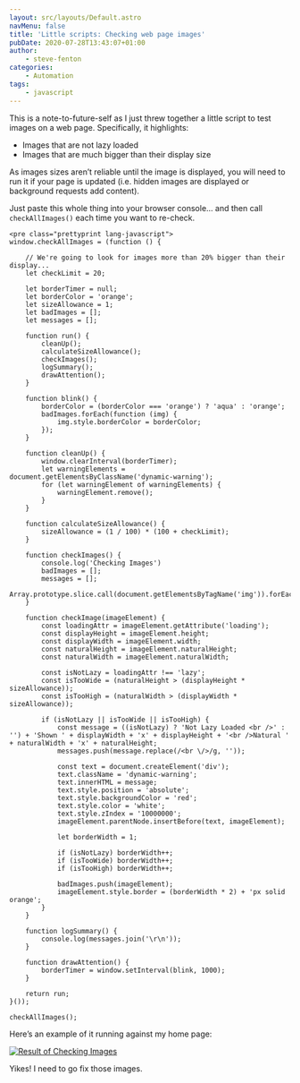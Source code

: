 ```yaml
---
layout: src/layouts/Default.astro
navMenu: false
title: 'Little scripts: Checking web page images'
pubDate: 2020-07-28T13:43:07+01:00
author:
    - steve-fenton
categories:
    - Automation
tags:
    - javascript
---
```


This is a note-to-future-self as I just threw together a little script to test images on a web page. Specifically, it highlights:

- Images that are not lazy loaded
- Images that are much bigger than their display size

As images sizes aren’t reliable until the image is displayed, you will need to run it if your page is updated (i.e. hidden images are displayed or background requests add content).

Just paste this whole thing into your browser console… and then call `checkAllImages()` each time you want to re-check.

```
<pre class="prettyprint lang-javascript">
window.checkAllImages = (function () {

    // We're going to look for images more than 20% bigger than their display...
    let checkLimit = 20;

    let borderTimer = null;
    let borderColor = 'orange';
    let sizeAllowance = 1;
    let badImages = [];
    let messages = [];

    function run() {
        cleanUp();
        calculateSizeAllowance();
        checkImages();
        logSummary();
        drawAttention();
    }

    function blink() {
        borderColor = (borderColor === 'orange') ? 'aqua' : 'orange';
        badImages.forEach(function (img) {
            img.style.borderColor = borderColor;
        });
    }

    function cleanUp() {
        window.clearInterval(borderTimer);
        let warningElements = document.getElementsByClassName('dynamic-warning');
        for (let warningElement of warningElements) {
            warningElement.remove();
        }
    }

    function calculateSizeAllowance() {
        sizeAllowance = (1 / 100) * (100 + checkLimit);
    }

    function checkImages() {
        console.log('Checking Images')
        badImages = [];
        messages = [];
        Array.prototype.slice.call(document.getElementsByTagName('img')).forEach(checkImage);
    }

    function checkImage(imageElement) {
        const loadingAttr = imageElement.getAttribute('loading');
        const displayHeight = imageElement.height;
        const displayWidth = imageElement.width;
        const naturalHeight = imageElement.naturalHeight;
        const naturalWidth = imageElement.naturalWidth;

        const isNotLazy = loadingAttr !== 'lazy';
        const isTooWide = (naturalHeight > (displayHeight * sizeAllowance));
        const isTooHigh = (naturalWidth > (displayWidth * sizeAllowance));

        if (isNotLazy || isTooWide || isTooHigh) {
            const message = ((isNotLazy) ? 'Not Lazy Loaded <br />' : '') + 'Shown ' + displayWidth + 'x' + displayHeight + '<br />Natural ' + naturalWidth + 'x' + naturalHeight;
            messages.push(message.replace(/<br \/>/g, ''));

            const text = document.createElement('div');
            text.className = 'dynamic-warning';
            text.innerHTML = message;
            text.style.position = 'absolute';
            text.style.backgroundColor = 'red';
            text.style.color = 'white';
            text.style.zIndex = '10000000';
            imageElement.parentNode.insertBefore(text, imageElement);

            let borderWidth = 1;

            if (isNotLazy) borderWidth++;
            if (isTooWide) borderWidth++;
            if (isTooHigh) borderWidth++;

            badImages.push(imageElement);
            imageElement.style.border = (borderWidth * 2) + 'px solid orange';
        }
    }

    function logSummary() {
        console.log(messages.join('\r\n'));
    }

    function drawAttention() {
        borderTimer = window.setInterval(blink, 1000);
    }

    return run;
}());

checkAllImages();
```

Here’s an example of it running against my home page:

[![Result of Checking Images](https://www.stevefenton.co.uk/wp-content/uploads/2020/07/check-images.jpg)](https://www.stevefenton.co.uk/2020/07/little-scripts-checking-web-page-images/check-images/)

Yikes! I need to go fix those images.